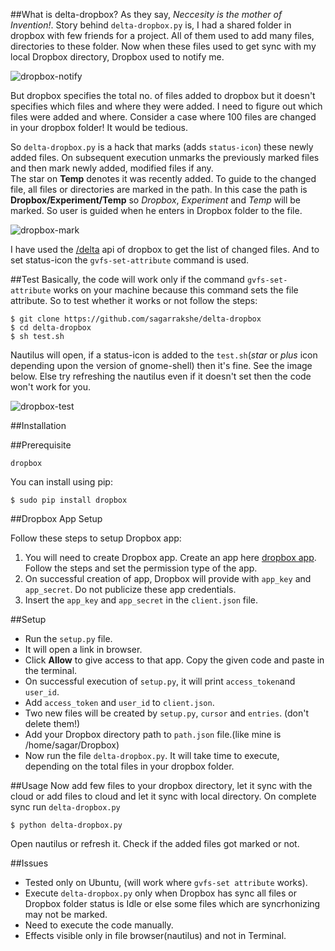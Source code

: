 ##What is delta-dropbox?
As they say, *Neccesity is the mother of Invention!*. Story behind `delta-dropbox.py` is, I had a shared folder in dropbox with few friends for a project. All of them  used to add many files, directories to these folder. Now when these files used to get sync with my local Dropbox directory, Dropbox used to notify me.

![dropbox-notify](https://raw.github.com/sagarrakshe/delta-dropbox/master/_assets/dropbox-notify.png)

But dropbox specifies the total no. of files added to dropbox but it doesn't specifies which files and where they were added. I need to figure out which files were added and where. Consider a case where 100 files are changed in your dropbox folder! It would be tedious.<br>

So `delta-dropbox.py` is a hack that marks (adds `status-icon`) these newly added files. On subsequent execution unmarks the previously marked files and then mark newly added, modified files if any. <br>
The star on **Temp** denotes it was recently added. To guide to the changed file, all files or directories are marked in the path. In this case the path is **Dropbox/Experiment/Temp** so *Dropbox*, *Experiment* and *Temp* will be marked. So user is guided when he enters in Dropbox folder to the file. 

![dropbox-mark](https://raw.github.com/sagarrakshe/delta-dropbox/master/_assets/dropbox-mark.png)

I have used the [/delta](https://www.dropbox.com/static/developers/dropbox-python-sdk-1.6-docs/#dropbox.client.DropboxClient.delta) api of dropbox to get the list of changed files. And to set status-icon the `gvfs-set-attribute` command is used.

##Test
Basically, the code will work only if the command `gvfs-set-attribute` works on your machine because this command sets the file attribute. So to test whether it works or not follow the steps: 

    $ git clone https://github.com/sagarrakshe/delta-dropbox
    $ cd delta-dropbox
    $ sh test.sh

Nautilus will open, if a status-icon is added to the `test.sh`(*star* or *plus* icon depending upon the version of gnome-shell) then it's fine. See the image below. Else try refreshing the nautilus even if it doesn't set then the code won't work for you.

![dropbox-test](https://raw.github.com/sagarrakshe/delta-dropbox/master/_assets/dropbox-test.png)

##Installation

##Prerequisite

    dropbox
You can install using pip:

    $ sudo pip install dropbox

##Dropbox App Setup

Follow these steps to setup Dropbox app:

1. You will need to create Dropbox app. Create an app here [dropbox app](https://www.dropbox.com/developers/apps). Follow the steps and set the permission type of the app.
2. On successful creation of app, Dropbox will provide with `app_key` and `app_secret`. Do not publicize these app credentials.
3. Insert the `app_key` and `app_secret` in the `client.json` file.

##Setup

* Run the `setup.py` file. <br>
* It will open a link in browser. 
* Click **Allow** to give access to that app. Copy the given code and paste in the terminal.
* On successful execution of `setup.py`, it will print `access_token`and `user_id`.
* Add `access_token` and `user_id` to `client.json`.
* Two new files will be created by `setup.py`, `cursor` and `entries`. (don't delete them!)
* Add your Dropbox directory path to `path.json` file.(like mine is /home/sagar/Dropbox)
* Now run the file `delta-dropbox.py`. It will take time to execute, depending on the total files in your dropbox folder.

##Usage
Now add few files to your dropbox directory, let it sync with the cloud or add files to cloud and let it sync with local directory. On complete sync run `delta-dropbox.py`

    $ python delta-dropbox.py

Open nautilus or refresh it. Check if the added files got marked or not.

##Issues
* Tested only on Ubuntu, (will work where `gvfs-set attribute` works).
* Execute `delta-dropbox.py` only when Dropbox has sync all files or Dropbox folder status is Idle or else some files which are syncrhonizing may not be marked.
* Need to execute the code manually.
* Effects visible only in file browser(nautilus) and not in Terminal.
